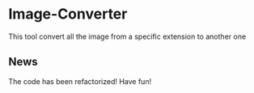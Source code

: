# Image-Converter
This tool convert all the image from a specific extension to another one

## News
The code has been refactorized!
Have fun!